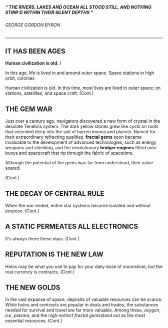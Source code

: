 















#####         *" THE RIVERS, LAKES AND OCEAN ALL STOOD STILL, AND NOTHING                           STIRR'D WITHIN THEIR SILENT DEPTHS "*
######                                                  *GEORGE GORDON BYRON*





































---

## IT HAS BEEN AGES

**Human civilization is old.** I


In this age, life is lived in and around outer space. Space stations in high orbit, colonies 

Human civilization is old. In this time, most lives are lived in outer space; on stations, satellites, and space craft. (Cont.)
















## THE GEM WAR

Just over a century ago, navigators discovered a new form of crystal in the desolate Tenebris system. The dark yellow stones grew like cysts on roots that extended deep into the soil of barren moons and planets. Named for their extraordinary refracting qualities, **fractal gems** soon became invaluable to the development of advanced technologies, such as energy weapons and shielding, and the revolutionary **bridger engines** fitted onto buoys and spacecraft that rip through the fabric of spacetime.

Although the potential of the gems was far from understood, their value soared. 




(Cont.)




## THE DECAY OF CENTRAL RULE
When the war ended, entire star systems became isolated and without purpose. (Cont.)



## A STATIC PERMEATES ALL ELECTRONICS
It's always there these days. (Cont.)


## REPUTATION IS THE NEW LAW
Holos may be what you use to pay for your daily dose of moonshine, but the real currency is contracts. (Cont.)


## THE NEW GOLDS
In the vast expanse of space, deposits of valuable resources can be scarce. While holos and contracts are popular in deals and trades, the substances needed for survival and travel are far more valuable. Among these, *oxygen*, *ice*, *plasma*, and the nigh-extinct *fractal gems*stand out as the most essential resources. (Cont.)

